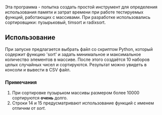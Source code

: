 
Эта программа - попытка создать простой инструмент для определения использования
памяти и затрат времени при работе тестируемых функций, работающих с массивами.
При разработке использовались сортировщики: пузырьковый, timsort и radixsort.

## Использование ##

При запуске предлагается выбрать файл со скриптом Python,  который содержит функцию 'sort' и
задать минимальное и максимальное количество элементов в массиве. После этого создаётся 10 наборов целых случайных чисел и сортируются. Результат можно увидеть в консоли и вывести в CSV
файл.

### Примечания ###

1. При сортировке пузырьком массивы размером более 10000 сортируются <b>очень</b> долго.
2. Строки 14 и 15 предусматривают использование функций с именем отличнм от <i>sort</i>.


